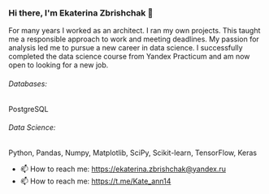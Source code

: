 ### Hi there, I'm Ekaterina Zbrishchak 👋

For many years I worked as an architect. I ran my own projects. This taught me a responsible approach to work and meeting deadlines. My passion for analysis led me to pursue a new career in data science. I successfully completed the data science course from Yandex Practicum and am now open to looking for a new job.

###### Databases: 
PostgreSQL

###### Data Science: 
Python, Pandas, Numpy, Matplotlib, SciPy, Scikit-learn, TensorFlow, Keras

- 📫 How to reach me: https://ekaterina.zbrishchak@yandex.ru
- 📫 How to reach me: https://t.me/Kate_ann14


<br><br>
<!--
**Ekaterina-Ann/Ekaterina-Ann** is a ✨ _special_ ✨ repository because its `README.md` (this file) appears on your GitHub profile.

Here are some ideas to get you started:

- 🔭 I’m currently working on ...
- 🌱 I’m currently learning ...
- 👯 I’m looking to collaborate on ...
- 🤔 I’m looking for help with ...
- 💬 Ask me about ...
- 📫 How to reach me: ...
- 😄 Pronouns: ...
- ⚡ Fun fact: ...
-->
